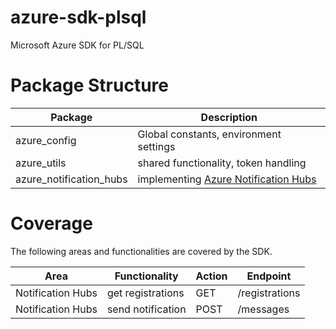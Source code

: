 # azure-sdk-plsql
Microsoft Azure SDK for PL/SQL

# Package Structure
Package | Description 
------- | ---- 
azure_config | Global constants, environment settings
azure_utils | shared functionality, token handling
azure_notification_hubs | implementing [Azure Notification Hubs](https://learn.microsoft.com/en-us/rest/api/notificationhubs/use-notification-hubs-rest-interface)

# Coverage
The following areas and functionalities are covered by the SDK.

Area | Functionality | Action | Endpoint
---- | ------------- | ------ | --------
Notification Hubs | get registrations | GET | /registrations
Notification Hubs | send notification | POST | /messages
